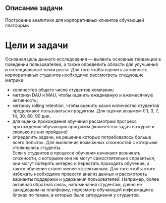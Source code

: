 ## Описание задачи
Построение аналитики для корпоративных клиентов обучающей платформы

# Цели и задачи
Основная цель данного исследования — выявить основные тенденции в поведении пользователей, а также определить области для улучшения и потенциальные точки роста.
Для того чтобы оценить активность корпоративных студентов необходимо рассмотреть следующие метрики:
- количество общего числа студентов компании;
- метрики DAU и MAU, чтобы оценить ежедневную и ежемесячную активность;
- метрику rolling retention, чтобы оценить какое количество студентов продолжают пользоваться продуктом. Для оценки возьмем 0,1, 3, 7, 14, 30, 60, 90 дни.
- для оценки прохождения обучения рассмотрим прогресс прохождения обучающих программ (количество задач на курсе и сколько из них пройдено)
- определить задачи, на решение которых потребовалось больше всего попыток. Для выявления возможных сложностей с которыми столкнулись студенты.  
Если у студентов в процессе обучения начинают возникать сложности, с которыми они не могут самостоятельно справиться, они могут потерять интерес и перестать проходить обучение, а также обучение станет менее эффективным. Для того чтобы этого избежать необходимо провести анализ данных и рассмотреть варианты поддержки и удержания пользователей. Например, более активная обратная связь, напоминания студентам, давно не заходившим на платформу, пересмотр обучающей информации в блоках по темам, в которых были затруднения у студентов.

